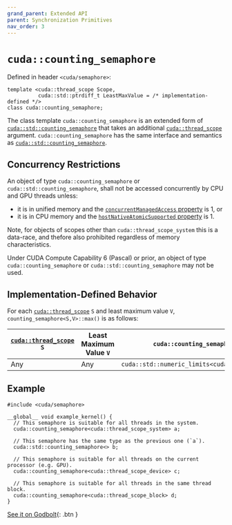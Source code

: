 ```yaml
---
grand_parent: Extended API
parent: Synchronization Primitives
nav_order: 3
---
```


# `cuda::counting_semaphore`

Defined in header `<cuda/semaphore>`:

```cuda
template <cuda::thread_scope Scope,
          cuda::std::ptrdiff_t LeastMaxValue = /* implementation-defined */>
class cuda::counting_semaphore;
```

The class template `cuda::counting_semaphore` is an extended form of
  [`cuda::std::counting_semaphore`] that takes an additional
  [`cuda::thread_scope`] argument.
`cuda::counting_semaphore` has the same interface and semantics as
  [`cuda::std::counting_semaphore`].

## Concurrency Restrictions

An object of type `cuda::counting_semaphore` or `cuda::std::counting_semaphore`,
  shall not be accessed concurrently by CPU and GPU threads unless:
- it is in unified memory and the [`concurrentManagedAccess` property] is 1, or
- it is in CPU memory and the [`hostNativeAtomicSupported` property] is 1.

Note, for objects of scopes other than `cuda::thread_scope_system` this is a
  data-race, and thefore also prohibited regardless of memory characteristics.

Under CUDA Compute Capability 6 (Pascal) or prior, an object of type
  `cuda::counting_semaphore` or `cuda::std::counting_semaphore` may not be used.

## Implementation-Defined Behavior

For each [`cuda::thread_scope`] `S` and least maximum value `V`,
  `counting_semaphore<S,V>::max()` is as follows:

| [`cuda::thread_scope`] `S` | Least Maximum Value `V` | `cuda::counting_semaphore<S,V>::max()`                   |
|----------------------------|-------------------------|----------------------------------------------------------|
| Any                        | Any                     | `cuda::std::numeric_limits<cuda::std::ptrdiff_t>::max()` |

## Example

```cuda
#include <cuda/semaphore>

__global__ void example_kernel() {
  // This semaphore is suitable for all threads in the system.
  cuda::counting_semaphore<cuda::thread_scope_system> a;

  // This semaphore has the same type as the previous one (`a`).
  cuda::std::counting_semaphore<> b;

  // This semaphore is suitable for all threads on the current processor (e.g. GPU).
  cuda::counting_semaphore<cuda::thread_scope_device> c;

  // This semaphore is suitable for all threads in the same thread block.
  cuda::counting_semaphore<cuda::thread_scope_block> d;
}
```

[See it on Godbolt](https://godbolt.org/z/955fxr){: .btn }


[`cuda::thread_scope`]: ../thread_scopes.md

[`cuda::std::counting_semaphore`]: https://en.cppreference.com/w/cpp/thread/counting_semaphore

[`concurrentManagedAccess` property]: https://docs.nvidia.com/cuda/cuda-runtime-api/structcudaDeviceProp.html#structcudaDeviceProp_116f9619ccc85e93bc456b8c69c80e78b
[`hostNativeAtomicSupported` property]: https://docs.nvidia.com/cuda/cuda-runtime-api/structcudaDeviceProp.html#structcudaDeviceProp_1ef82fd7d1d0413c7d6f33287e5b6306f
